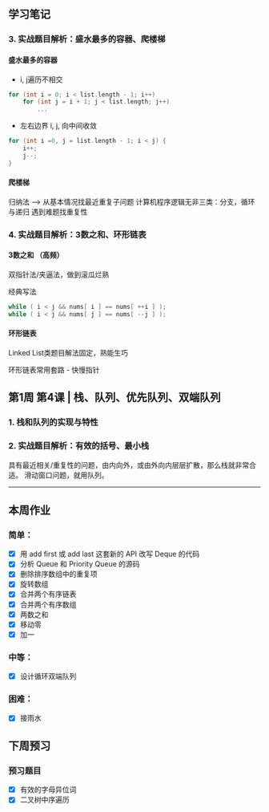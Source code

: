 ## 学习笔记

### 3. 实战题目解析：盛水最多的容器、爬楼梯
#### 盛水最多的容器

* i, j遍历不相交

``` C++
for (int i = 0; i < list.length - 1; i++)
    for (int j = i + 1; j < list.length; j++)
        ...
```

* 左右边界 i, j, 向中间收敛

``` C++
for (int i =0, j = list.length - 1; i < j) {
    i++;
    j--;
}

```

#### 爬楼梯
归纳法 --> 从基本情况找最近重复子问题
计算机程序逻辑无非三类：分支，循环与递归
遇到难题找重复性


### 4. 实战题目解析：3数之和、环形链表

#### 3数之和 （高频）
双指针法/夹逼法，做到滚瓜烂熟

经典写法
``` C++
while ( i < j && nums[ i ] == nums[ ++i ] );
while ( i < j && nums[ j ] == nums[ --j ] );
```

#### 环形链表
Linked List类题目解法固定，熟能生巧

环形链表常用套路 - 快慢指针


## 第1周 第4课 | 栈、队列、优先队列、双端队列
### 1. 栈和队列的实现与特性

### 2. 实战题目解析：有效的括号、最小栈

具有最近相关/重复性的问题，由内向外，或由外向内层层扩散，那么栈就非常合适。
滑动窗口问题，就用队列。






***
## 本周作业

### 简单：

- [x] 用 add first 或 add last 这套新的 API 改写 Deque 的代码
- [x] 分析 Queue 和 Priority Queue 的源码
- [x] 删除排序数组中的重复项
- [x] 旋转数组
- [x] 合并两个有序链表
- [x] 合并两个有序数组
- [x] 两数之和
- [x] 移动零
- [x] 加一

### 中等：

- [x] 设计循环双端队列

### 困难：

- [x] 接雨水

## 下周预习
### 预习题目

- [x] 有效的字母异位词
- [x] 二叉树中序遍历